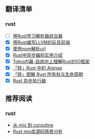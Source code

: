 
## 翻译清单

### rust

- [ ] [用Rust学习解析器组合器](./lang/rust/01-用Rust学习解析器组合器.md)
- [x] [用Rust编写LLVM的玩具前端](./lang/rust/02-用Rust编写LLVM的玩具前端.md)
- [x] [使用nom解析url](./lang/rust/03-使用nom解析url.md)
- [x] [Rust中异步编程实用介绍](./lang/rust/04-Rust中异步编程实用介绍.md)
- [x] [Tokio内幕-自底向上理解Rust的IO框架](./lang/rust/05-tokio内幕-自底向上理解Rust的异步IO框架.md)
- [x] [「转」Rust 中的 Arenas](./lang/rust/06-Rust中的Arenas.md)
- [x] [「转」图解 Rust 所有权与生命周期](./lang/rust/08-图解Rust所有权与生命周期.md)
- [x] [Rust 异步执行器](./lang/rust/09-Rust异步执行器.md)

## 推荐阅读

### rust

- [从 mio 到 coroutine](https://hexilee.me/2018/12/17/rust-async-io/)
- [Rust mio库源码情景分析](https://blog.zongwu233.com/rust-mio-source-scenario-analysis/)
